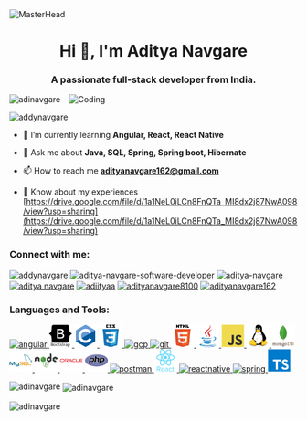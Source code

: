 <img src="https://cdn.pixabay.com/photo/2023/12/10/18/34/man-8442149_640.png" alt="MasterHead" width="700" height="200">
<h1 align="center">Hi 👋, I'm Aditya Navgare</h1>
<h3 align="center">A passionate full-stack developer from India.</h3>
<img align="right" alt="Coding" src="https://cdn.dribbble.com/users/1162077/screenshots/3848914/programmer.gif"  width="400">

<p align="left"> <img src="https://komarev.com/ghpvc/?username=adinavgare&label=Profile%20views&color=0e75b6&style=flat" alt="adinavgare" /> </p>

<p align="left"> <a href="https://twitter.com/addynavgare" target="blank"><img src="https://img.shields.io/twitter/follow/addynavgare?logo=twitter&style=for-the-badge" alt="addynavgare" /></a> </p>

- 🌱 I’m currently learning **Angular, React, React Native**

- 💬 Ask me about **Java, SQL, Spring, Spring boot, Hibernate**

- 📫 How to reach me **adityanavgare162@gmail.com**

- 📄 Know about my experiences [https://drive.google.com/file/d/1a1NeL0iLCn8FnQTa_MI8dx2j87NwA098/view?usp=sharing](https://drive.google.com/file/d/1a1NeL0iLCn8FnQTa_MI8dx2j87NwA098/view?usp=sharing)

<h3 align="left">Connect with me:</h3>
<p align="left">
<a href="https://twitter.com/addynavgare" target="blank"><img align="center" src="https://raw.githubusercontent.com/rahuldkjain/github-profile-readme-generator/master/src/images/icons/Social/twitter.svg" alt="addynavgare" height="30" width="40" /></a>
<a href="https://linkedin.com/in/aditya-navgare-software-developer" target="blank"><img align="center" src="https://raw.githubusercontent.com/rahuldkjain/github-profile-readme-generator/master/src/images/icons/Social/linked-in-alt.svg" alt="aditya-navgare-software-developer" height="30" width="40" /></a>
<a href="https://stackoverflow.com/users/aditya-navgare" target="blank"><img align="center" src="https://raw.githubusercontent.com/rahuldkjain/github-profile-readme-generator/master/src/images/icons/Social/stack-overflow.svg" alt="aditya-navgare" height="30" width="40" /></a>
<a href="https://fb.com/aditya navgare" target="blank"><img align="center" src="https://raw.githubusercontent.com/rahuldkjain/github-profile-readme-generator/master/src/images/icons/Social/facebook.svg" alt="aditya navgare" height="30" width="40" /></a>
<a href="https://instagram.com/adiityaa" target="blank"><img align="center" src="https://raw.githubusercontent.com/rahuldkjain/github-profile-readme-generator/master/src/images/icons/Social/instagram.svg" alt="adiityaa" height="30" width="40" /></a>
<a href="https://www.youtube.com/c/adityanavgare8100" target="blank"><img align="center" src="https://raw.githubusercontent.com/rahuldkjain/github-profile-readme-generator/master/src/images/icons/Social/youtube.svg" alt="adityanavgare8100" height="30" width="40" /></a>
<a href="https://www.hackerrank.com/adityanavgare162" target="blank"><img align="center" src="https://raw.githubusercontent.com/rahuldkjain/github-profile-readme-generator/master/src/images/icons/Social/hackerrank.svg" alt="adityanavgare162" height="30" width="40" /></a>
</p>

<h3 align="left">Languages and Tools:</h3>
<p align="left"> <a href="https://angular.io" target="_blank" rel="noreferrer"> <img src="https://angular.io/assets/images/logos/angular/angular.svg" alt="angular" width="40" height="40"/> </a> <a href="https://getbootstrap.com" target="_blank" rel="noreferrer"> <img src="https://raw.githubusercontent.com/devicons/devicon/master/icons/bootstrap/bootstrap-plain-wordmark.svg" alt="bootstrap" width="40" height="40"/> </a> <a href="https://www.cprogramming.com/" target="_blank" rel="noreferrer"> <img src="https://raw.githubusercontent.com/devicons/devicon/master/icons/c/c-original.svg" alt="c" width="40" height="40"/> </a> <a href="https://www.w3schools.com/css/" target="_blank" rel="noreferrer"> <img src="https://raw.githubusercontent.com/devicons/devicon/master/icons/css3/css3-original-wordmark.svg" alt="css3" width="40" height="40"/> </a> <a href="https://cloud.google.com" target="_blank" rel="noreferrer"> <img src="https://www.vectorlogo.zone/logos/google_cloud/google_cloud-icon.svg" alt="gcp" width="40" height="40"/> </a> <a href="https://git-scm.com/" target="_blank" rel="noreferrer"> <img src="https://www.vectorlogo.zone/logos/git-scm/git-scm-icon.svg" alt="git" width="40" height="40"/> </a> <a href="https://www.w3.org/html/" target="_blank" rel="noreferrer"> <img src="https://raw.githubusercontent.com/devicons/devicon/master/icons/html5/html5-original-wordmark.svg" alt="html5" width="40" height="40"/> </a> <a href="https://www.java.com" target="_blank" rel="noreferrer"> <img src="https://raw.githubusercontent.com/devicons/devicon/master/icons/java/java-original.svg" alt="java" width="40" height="40"/> </a> <a href="https://developer.mozilla.org/en-US/docs/Web/JavaScript" target="_blank" rel="noreferrer"> <img src="https://raw.githubusercontent.com/devicons/devicon/master/icons/javascript/javascript-original.svg" alt="javascript" width="40" height="40"/> </a> <a href="https://www.linux.org/" target="_blank" rel="noreferrer"> <img src="https://raw.githubusercontent.com/devicons/devicon/master/icons/linux/linux-original.svg" alt="linux" width="40" height="40"/> </a> <a href="https://www.mongodb.com/" target="_blank" rel="noreferrer"> <img src="https://raw.githubusercontent.com/devicons/devicon/master/icons/mongodb/mongodb-original-wordmark.svg" alt="mongodb" width="40" height="40"/> </a> <a href="https://www.mysql.com/" target="_blank" rel="noreferrer"> <img src="https://raw.githubusercontent.com/devicons/devicon/master/icons/mysql/mysql-original-wordmark.svg" alt="mysql" width="40" height="40"/> </a> <a href="https://nodejs.org" target="_blank" rel="noreferrer"> <img src="https://raw.githubusercontent.com/devicons/devicon/master/icons/nodejs/nodejs-original-wordmark.svg" alt="nodejs" width="40" height="40"/> </a> <a href="https://www.oracle.com/" target="_blank" rel="noreferrer"> <img src="https://raw.githubusercontent.com/devicons/devicon/master/icons/oracle/oracle-original.svg" alt="oracle" width="40" height="40"/> </a> <a href="https://www.php.net" target="_blank" rel="noreferrer"> <img src="https://raw.githubusercontent.com/devicons/devicon/master/icons/php/php-original.svg" alt="php" width="40" height="40"/> </a> <a href="https://postman.com" target="_blank" rel="noreferrer"> <img src="https://www.vectorlogo.zone/logos/getpostman/getpostman-icon.svg" alt="postman" width="40" height="40"/> </a> <a href="https://reactjs.org/" target="_blank" rel="noreferrer"> <img src="https://raw.githubusercontent.com/devicons/devicon/master/icons/react/react-original-wordmark.svg" alt="react" width="40" height="40"/> </a> <a href="https://reactnative.dev/" target="_blank" rel="noreferrer"> <img src="https://reactnative.dev/img/header_logo.svg" alt="reactnative" width="40" height="40"/> </a> <a href="https://spring.io/" target="_blank" rel="noreferrer"> <img src="https://www.vectorlogo.zone/logos/springio/springio-icon.svg" alt="spring" width="40" height="40"/> </a> <a href="https://www.typescriptlang.org/" target="_blank" rel="noreferrer"> <img src="https://raw.githubusercontent.com/devicons/devicon/master/icons/typescript/typescript-original.svg" alt="typescript" width="40" height="40"/> </a> </p>

<p><img align="left" src="https://github-readme-stats.vercel.app/api/top-langs?username=adinavgare&show_icons=true&locale=en&layout=compact" alt="adinavgare" /></p>

<p>&nbsp;<img align="center" src="https://github-readme-stats.vercel.app/api?username=adinavgare&show_icons=true&locale=en" alt="adinavgare" /></p>

<p><img align="center" src="https://github-readme-streak-stats.herokuapp.com/?user=adinavgare&" alt="adinavgare" /></p>
